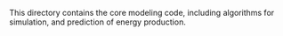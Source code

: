 This directory contains the core modeling code, including algorithms for simulation, and prediction of energy production.
